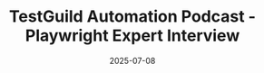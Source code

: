 ---
title: TestGuild Automation Podcast - Playwright Expert Interview
date: 2025-07-08
description: Join Debbie O'Brien as she shares her expertise on Playwright testing, automation best practices, and the future of web application testing. Learn from real-world experiences and discover how to implement effective testing strategies in your development workflow.
url: https://testguild.com/podcast/automation/a552-debbie/
image: https://res.cloudinary.com/debsobrien/image/upload/v1640019149/debbie.codes/podcasts/testguild-automation_x8pl1m.jpg
tags: [playwright, testing]
host: TestGuild
---